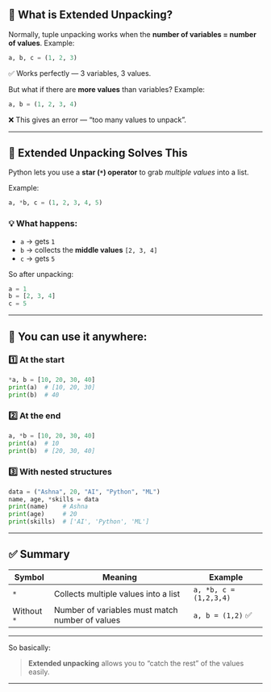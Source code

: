 ## 🧩 What is Extended Unpacking?

Normally, tuple unpacking works when the **number of variables = number of values**.
Example:

```python
a, b, c = (1, 2, 3)
```

✅ Works perfectly — 3 variables, 3 values.

But what if there are **more values** than variables?
Example:

```python
a, b = (1, 2, 3, 4)
```

❌ This gives an error — “too many values to unpack”.

---

## 🌟 Extended Unpacking Solves This

Python lets you use a **star (`*`) operator** to grab *multiple values* into a list.

Example:

```python
a, *b, c = (1, 2, 3, 4, 5)
```

### 💡 What happens:

* `a` → gets `1`
* `b` → collects the **middle values** `[2, 3, 4]`
* `c` → gets `5`

So after unpacking:

```python
a = 1
b = [2, 3, 4]
c = 5
```

---

## 🧠 You can use it anywhere:

### 1️⃣ At the start

```python
*a, b = [10, 20, 30, 40]
print(a)  # [10, 20, 30]
print(b)  # 40
```

### 2️⃣ At the end

```python
a, *b = [10, 20, 30, 40]
print(a)  # 10
print(b)  # [20, 30, 40]
```

### 3️⃣ With nested structures

```python
data = ("Ashna", 20, "AI", "Python", "ML")
name, age, *skills = data
print(name)    # Ashna
print(age)     # 20
print(skills)  # ['AI', 'Python', 'ML']
```

---

## ✅ Summary

| Symbol      | Meaning                                         | Example                |
| ----------- | ----------------------------------------------- | ---------------------- |
| `*`         | Collects multiple values into a list            | `a, *b, c = (1,2,3,4)` |
| Without `*` | Number of variables must match number of values | `a, b = (1,2)` ✅       |

---

So basically:

> **Extended unpacking** allows you to “catch the rest” of the values easily.

---